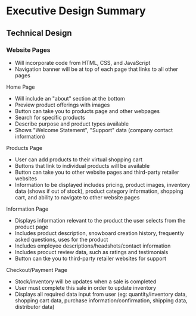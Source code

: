 # Executive Design Summary

## Technical Design
### Website Pages

* Will incorporate code from HTML, CSS, and JavaScript
* Navigation banner will be at top of each page that links to all other pages

Home Page

* Will include an "about" section at the bottom
* Preview product offerings with images
* Button can take you to products page and other webpages
* Search for specific products
* Describe purpose and product types available
* Shows "Welcome Statement", "Support" data (company contact information)

Products Page

* User can add products to their virtual shopping cart
* Buttons that link to individual products will be available
* Button can take you to other website pages and third-party retailer websites
* Information to be displayed includes pricing, product images, inventory data (shows if out of stock), product category information, shopping cart, and ability to navigate to other website pages

Information Page

* Displays information relevant to the product the user selects from the product page
* Includes product description, snowboard creation history, frequently asked questions, uses for the product
* Includes employee descriptions/headshots/contact information
* Includes procuct review data, such as ratings and testimonials
* Button can tke you to third-party retailer websites for support

Checkout/Payment Page

* Stock/inventory will be updates when a sale is completed
* User must complete this sale in order to update inventory
* Displays all required data input from user (eg: quantity/inventory data, shopping cart data, purchase information/confirmation, shipping data, distributor data)
